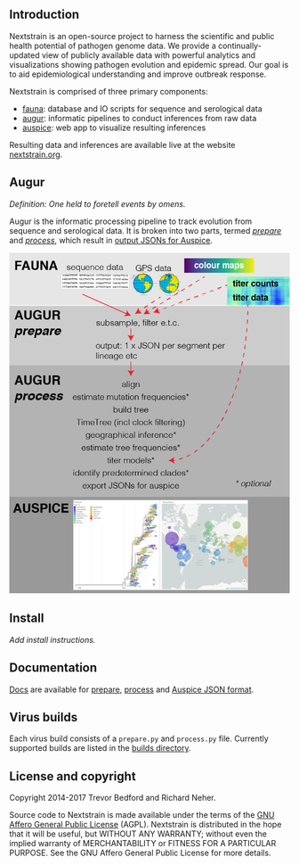 ## Introduction

Nextstrain is an open-source project to harness the scientific and public health potential of pathogen genome data. We provide a continually-updated view of publicly available data with powerful analytics and visualizations showing pathogen evolution and epidemic spread. Our goal is to aid epidemiological understanding and improve outbreak response.

Nextstrain is comprised of three primary components:

* [fauna](https://github.com/nextstrain/fauna): database and IO scripts for sequence and serological data
* [augur](https://github.com/nextstrain/augur): informatic pipelines to conduct inferences from raw data
* [auspice](https://github.com/nextstrain/auspice): web app to visualize resulting inferences

Resulting data and inferences are available live at the website [nextstrain.org](http://nextstrain.org).

## Augur

*Definition: One held to foretell events by omens.*

Augur is the informatic processing pipeline to track evolution from sequence and serological data.  It is broken into two parts, termed [_prepare_](docs/prepare.md) and [_process_](docs/process.md), which result in [output JSONs for Auspice](docs/auspice_output.md).

![flowchart](docs/assets/flow.png)

## Install

_Add install instructions._

## Documentation

[Docs](docs/) are available for [prepare](docs/prepare.md), [process](docs/process.md) and [Auspice JSON format](docs/auspice_output.md).

## Virus builds

Each virus build consists of a `prepare.py` and `process.py` file. Currently supported builds are listed in the [builds directory](builds/).

## License and copyright

Copyright 2014-2017 Trevor Bedford and Richard Neher.

Source code to Nextstrain is made available under the terms of the [GNU Affero General Public License](LICENSE.txt) (AGPL). Nextstrain is distributed in the hope that it will be useful, but WITHOUT ANY WARRANTY; without even the implied warranty of MERCHANTABILITY or FITNESS FOR A PARTICULAR PURPOSE.  See the GNU Affero General Public License for more details.
